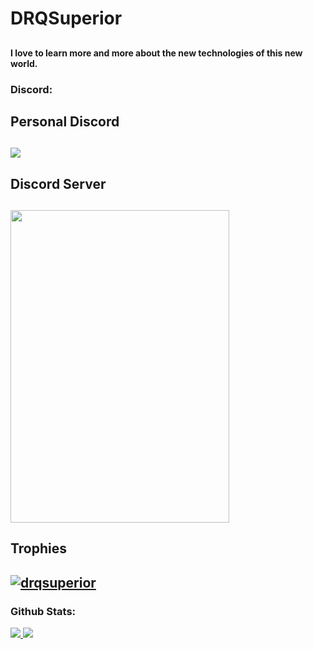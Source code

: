 ## <h1>DRQSuperior</h1>
## <h4>I love to learn more and more about the new technologies of this new world.<h4>
<h3 align="left">Discord:</h3>
<h2>Personal Discord<h2>
<img src="https://discord.c99.nl/widget/theme-5/932692828126068858.png">
<h2>Discord Server<h2>
<img src="https://discord.com/widget?id=932876434127601664&theme=dark" width="350" height="500" allowtransparency="true" frameborder="0" sandbox="allow-popups allow-popups-to-escape-sandbox allow-same-origin allow-scripts"></img>
<h2>Trophies<h2>
<p align="left"> <a href="https://github.com/ryo-ma/github-profile-trophy"><img src="https://github-profile-trophy.vercel.app/?username=drqsuperior" alt="drqsuperior" /></a> </p>
<h3 align="left">Github Stats:</h3>
<a href="https://github.com/DRQSuperior" target="_self"> <img src="https://github-readme-stats.vercel.app/api?username=DRQSuperior&&show_icon=true&title_color=faa1ff&icon_color=00FFFF&text_color=00FFFF&bg_color=0d1117"/> </a>
<a href="https://github.com/DRQSuperior" target="_self"> <img src="https://github-readme-stats.vercel.app/api/top-langs/?username=DRQSuperior&&show_icon=true&title_color=faa1ff&icon_color=00FFFF&text_color=00FFFF&bg_color=0d1117"/> </a>

